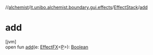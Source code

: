 //[alchemist](../../../index.md)/[it.unibo.alchemist.boundary.gui.effects](../index.md)/[EffectStack](index.md)/[add](add.md)

# add

[jvm]\
open fun [add](add.md)(e: [EffectFX](../-effect-f-x/index.md)<[P](../../it.unibo.alchemist.boundary.gui.effects.json/-effect-group-adapter/index.md)>): [Boolean](https://kotlinlang.org/api/latest/jvm/stdlib/kotlin/-boolean/index.html)
